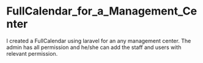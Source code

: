 # FullCalendar_for_a_Management_Center
I created a FullCalendar using laravel for an any management center. The admin has all permission and he/she can add the staff and users with relevant permission.
